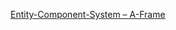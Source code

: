 [Entity-Component-System – A-Frame](https://aframe.io/docs/1.4.0/introduction/entity-component-system.html)

